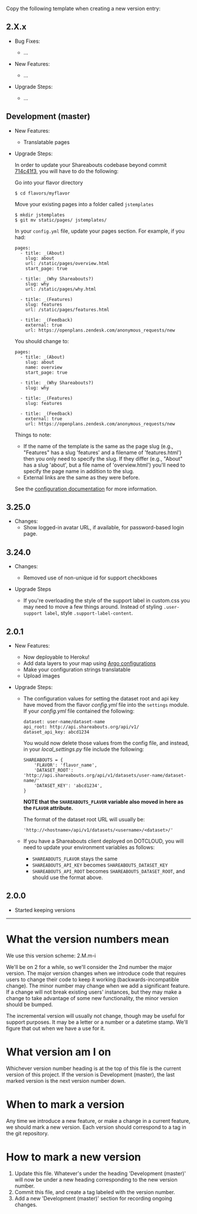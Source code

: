 Copy the following template when creating a new version entry:

2.X.x
-----------------------------
  * Bug Fixes:
    - ...

  * New Features:
    - ...

  * Upgrade Steps:
    - ...


Development (master)
-----------------------------

  * New Features:
    - Translatable pages

  * Upgrade Steps:

    In order to update your Shareabouts codebase beyond commit [714c41f3](https://github.com/openplans/shareabouts/commit/714c41f3f00aeebaa0b25bf9297f4d0e67f92826), you will have to do the following:

    Go into your flavor directory

        $ cd flavors/myflavor

    Move your existing pages into a folder called `jstemplates`

        $ mkdir jstemplates
        $ git mv static/pages/ jstemplates/

    In your `config.yml` file, update your pages section. For example, if you had:

        pages:
          - title: _(About)
            slug: about
            url: /static/pages/overview.html
            start_page: true

          - title: _(Why Shareabouts?)
            slug: why
            url: /static/pages/why.html

          - title: _(Features)
            slug: features
            url: /static/pages/features.html

          - title: _(Feedback)
            external: true
            url: https://openplans.zendesk.com/anonymous_requests/new

    You should change to:

        pages:
          - title: _(About)
            slug: about
            name: overview
            start_page: true

          - title: _(Why Shareabouts?)
            slug: why

          - title: _(Features)
            slug: features

          - title: _(Feedback)
            external: true
            url: https://openplans.zendesk.com/anonymous_requests/new

    Things to note:

    * If the name of the template is the same as the page slug (e.g., "Features"
      has a slug 'features' and a filename of 'features.html') then you only need
      to specify the slug. If they differ (e.g., "About" has a slug 'about', but
      a file name of 'overview.html') you'll need to specify the page name in
      addition to the slug.
    * External links are the same as they were before.

    See the [configuration documentation](https://github.com/openplans/shareabouts/blob/714c41f3f00aeebaa0b25bf9297f4d0e67f92826/doc/CONFIG.md#pages-and-links) for more information.

3.25.0
-----------------------------
  * Changes:
    - Show logged-in avatar URL, if available, for password-based login page.

3.24.0
-----------------------------
  * Changes:
    - Removed use of non-unique id for support checkboxes

  * Upgrade Steps
    - If you're overloading the style of the support label in custom.css you
      may need to move a few things around. Instead of styling `.user-support label`,
      style `.support-label-content`.

2.0.1
-----------------------------
  * New Features:
    - Now deployable to Heroku!
    - Add data layers to your map using [Argo configurations](https://github.com/openplans/argo/wiki/Configuration-Guide)
    - Make your configuration strings translatable
    - Upload images

  * Upgrade Steps:
    - The configuration values for setting the dataset root and api key have
      moved from the flavor *config.yml* file into the `settings` module.  If
      your *config.yml* file contained the following:

          dataset: user-name/dataset-name
          api_root: http://api.shareabouts.org/api/v1/
          dataset_api_key: abcd1234

      You would now delete those values from the config file, and instead, in
      your *local_settings.py* file include the following:

          SHAREABOUTS = {
              'FLAVOR': 'flavor_name',
              'DATASET_ROOT': 'http://api.shareabouts.org/api/v1/datasets/user-name/dataset-name/'
              'DATASET_KEY': 'abcd1234',
          }

      **NOTE that the `SHAREABOUTS_FLAVOR` variable also moved in here as the
      `FLAVOR` attribute.**

      The format of the dataset root URL will usually be:

          'http://<hostname>/api/v1/datasets/<username>/<dataset>/'

    - If you have a Shareabouts client deployed on DOTCLOUD, you will need to
      update your environment variables as follows:
      * `SHAREABOUTS_FLAVOR` stays the same
      * `SHAREABOUTS_API_KEY` becomes `SHAREABOUTS_DATASET_KEY`
      * `SHAREABOUTS_API_ROOT` becomes `SHAREABOUTS_DATASET_ROOT`, and should use the format above.


2.0.0
-----------------------------
  * Started keeping versions

-------------------------------------------------------------------------------

# What the version numbers mean

We use this version scheme: 2.M.m-i

We'll be on 2 for a while, so we'll consider the 2nd number the major version.
The major version changes when we introduce code that requires users to change
their code to keep it working (backwards-incompatible change).  The minor
number may change when we add a significant feature. If a change will not break
existing users' instances, but they may make a change to take advantage of some
new functionality, the minor version should be bumped.

The incremental version will usually not change, though may be useful for
support purposes.  It may be a letter or a number or a datetime stamp.  We'll
figure that out when we have a use for it.

# What version am I on

Whichever version number heading is at the top of this file is the current
version of this project. If the version is Development (master), the last
marked version is the next version number down.

# When to mark a version

Any time we introduce a new feature, or make a change in a current feature, we
should mark a new version.  Each version should correspond to a tag in the git
repository.

# How to mark a new version

1.  Update this file.  Whatever's under the heading 'Development (master)'
    will now be under a new heading corresponding to the new version number.
2.  Commit this file, and create a tag labeled with the version number.
3.  Add a new 'Development (master)' section for recording ongoing changes.
